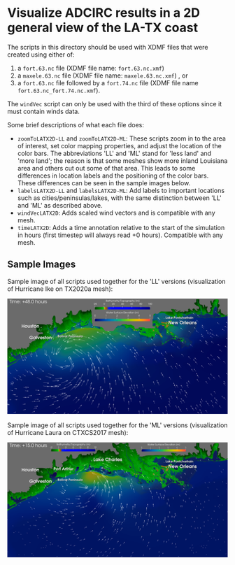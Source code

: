 # Visualize ADCIRC results in a 2D general view of the LA-TX coast

The scripts in this directory should be used with XDMF files that were created using either of:
1. a ``fort.63.nc`` file (XDMF file name: ``fort.63.nc.xmf``)
2. a ``maxele.63.nc`` file (XDMF file name: ``maxele.63.nc.xmf``) , or 
3. a ``fort.63.nc`` file followed by a ``fort.74.nc`` file (XDMF file name ``fort.63.nc_fort.74.nc.xmf``). 

The ``windVec`` script can only be used with the third of these options since it must contain winds data.

Some brief descriptions of what each file does:
- ``zoomToLATX2D-LL`` and ``zoomToLATX2D-ML``: These scripts zoom in to the area of interest, set color mapping properties, and adjust the location of the color bars.
The abbreviations 'LL' and 'ML' stand for 'less land' and 'more land'; the reason is that some meshes show more inland Louisiana area and others cut out some of that area. This
leads to some differences in location labels and the positioning of the color bars. These differences can be seen in the sample images below.
- ``labelsLATX2D-LL`` and ``labelsLATX2D-ML``: Add labels to important locations such as cities/peninsulas/lakes, with the same distinction between 'LL' and 'ML' as
described above.
- ``windVecLATX2D``: Adds scaled wind vectors and is compatible with any mesh.
- ``timeLATX2D``: Adds a time annotation relative to the start of the simulation in hours (first timestep will always read +0 hours). Compatible with any mesh.

## Sample Images
Sample image of all scripts used together for the 'LL' versions (visualization of Hurricane Ike on TX2020a mesh):

![](./general-LL-sample.png)

Sample image of all scripts used together for the 'ML' versions (visualization of Hurricane Laura on CTXCS2017 mesh):

![](./general-ML-sample.png)
